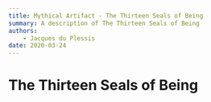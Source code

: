 ```yaml
---
title: Mythical Artifact - The Thirteen Seals of Being
summary: A description of The Thirteen Seals of Being
authors:
    - Jacques du Plessis
date: 2020-03-24
---
```

# The Thirteen Seals of Being